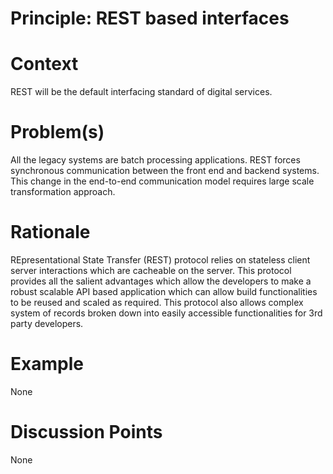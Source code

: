 # Principle: REST based interfaces

# Context

REST will be the default interfacing standard of digital services.

# Problem(s)

All the legacy systems are batch processing applications. REST forces synchronous communication between the front end and backend systems. This change in the end-to-end communication model requires large scale transformation approach. 

# Rationale

REpresentational State Transfer (REST) protocol relies on stateless client server interactions which are cacheable on the server. This protocol provides all the salient advantages which allow the developers to make a robust scalable API based application which can allow build functionalities to be reused and scaled as required. This protocol also allows complex system of records broken down into easily accessible functionalities for 3rd party developers.

# Example

None

# Discussion Points

None




